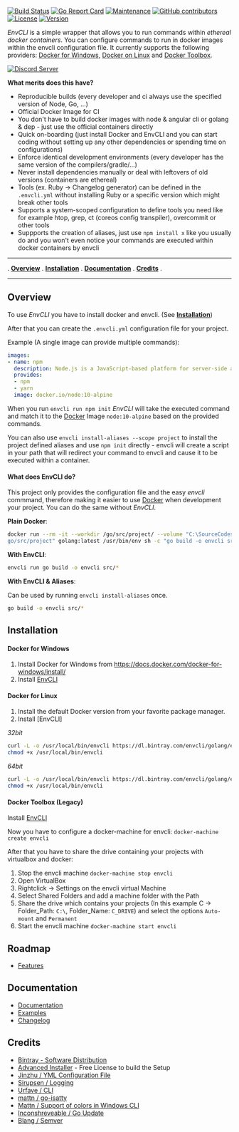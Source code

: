 [![Build Status](https://travis-ci.org/PhilippHeuer/EnvCLI.svg?branch=master)](https://travis-ci.org/PhilippHeuer/EnvCLI)
[![Go Report Card](https://goreportcard.com/badge/philippheuer/envcli)](http://goreportcard.com/report/philippheuer/envcli)
[![Maintenance](https://img.shields.io/maintenance/yes/2019.svg)]()
[![GitHub contributors](https://img.shields.io/github/contributors/PhilippHeuer/envcli.svg)]()
[![License](https://img.shields.io/badge/license-MIT-blue.svg)](https://github.com/PhilippHeuer/envcli/blob/master/LICENSE.md)
[![Version](https://img.shields.io/github/tag/philippheuer/envcli.svg)]()

*EnvCLI* is a simple wrapper that allows you to run commands within *ethereal docker containers*. You can configure commands to run in docker images within the envcli configuration file.
It currently supports the following providers: [Docker for Windows](https://docs.docker.com/docker-for-windows/install/), [Docker on Linux](https://docs.docker.com/engine/installation/) and [Docker Toolbox](https://docs.docker.com/toolbox/overview/).

[![Discord Server](https://discordapp.com/api/guilds/488047700764393505/embed.png?style=banner2)](https://discord.gg/9m8tWns)

**What merits does this have?**

- Reproducible builds (every developer and ci always use the specified version of Node, Go, ...)
- Official Docker Image for CI
- You don't have to build docker images with node & angular cli or golang & dep - just use the official containers directly
- Quick on-boarding (just install Docker and EnvCLI and you can start coding without setting up any other dependencies or spending time on configurations)
- Enforce identical development environments (every developer has the same version of the compilers/gradle/...)
- Never install dependencies manually or deal with leftovers of old versions (containers are ethereal)
- Tools (ex. Ruby -> Changelog generator) can be defined in the `.envcli.yml` without installing Ruby or a specific version which might break other tools
- Supports a system-scoped configuration to define tools you need like for example htop, grep, ct (coreos config transpiler), overcommit or other tools
- Suppports the creation of aliases, just use `npm install x` like you usually do and you won't even notice your commands are executed within docker containers by envcli

---

. **[Overview](#overview)** . **[Installation](#installation)** . **[Documentation](#documentation)** . **[Credits](#credits)** .

---

## Overview

To use *EnvCLI* you have to install docker and envcli. (See **[Installation](#installation)**)

After that you can create the `.envcli.yml` configuration file for your project.

Example (A single image can provide multiple commands):

```yaml
images:
- name: npm
  description: Node.js is a JavaScript-based platform for server-side and networking applications.
  provides:
  - npm
  - yarn
  image: docker.io/node:10-alpine
```

When you run `envcli run npm init` *EnvCLI* will take the executed command and match it to the [Docker](https://www.docker.com/) Image `node:10-alpine` based on the provided commands.

You can also use `envcli install-aliases --scope project` to install the project defined aliases and use `npm init` directly - envcli will create a script in your path that will redirect your command to envcli and cause it to be executed within a container.

#### What does EnvCLI do?

This project only provides the configuration file and the easy *envcli* commmand, therefore making it easier to use [Docker](https://www.docker.com/) when development your project. You can do the same without *EnvCLI*.

**Plain Docker**:

```bash
docker run --rm -it --workdir /go/src/project/ --volume "C:\SourceCodes\golang\envcli:/
go/src/project" golang:latest /usr/bin/env sh -c "go build -o envcli src/*"
```

**With EnvCLI**:

```bash
envcli run go build -o envcli src/*
```

**With EnvCLI & Aliases**:

Can be used by running `envcli install-aliases` once.

```bash
go build -o envcli src/*
```

## Installation

#### **Docker for Windows**

1. Install Docker for Windows from https://docs.docker.com/docker-for-windows/install/
2. Install [EnvCLI](https://dl.bintray.com/envcli/golang/envcli/v0.6.4/EnvCLI-amd64.msi)

#### **Docker for Linux**

1. Install the default Docker version from your favorite package manager.
2. Install [EnvCLI]

*32bit*

```bash
curl -L -o /usr/local/bin/envcli https://dl.bintray.com/envcli/golang/envcli/v0.6.4/linux_386
chmod +x /usr/local/bin/envcli
```

*64bit*

```bash
curl -L -o /usr/local/bin/envcli https://dl.bintray.com/envcli/golang/envcli/v0.6.4/linux_amd64
chmod +x /usr/local/bin/envcli
```

#### **Docker Toolbox (Legacy)**

Install [EnvCLI](https://dl.bintray.com/envcli/golang/envcli/v0.6.4/EnvCLI-amd64.msi)

Now you have to configure a docker-machine for envcli: `docker-machine create envcli`

After that you have to share the drive containing your projects with virtualbox and docker:

 1. Stop the envcli machine `docker-machine stop envcli`
 2. Open VirtualBox
 3. Rightclick -> Settings on the envcli virtual Machine
 4. Select Shared Folders and add a machine folder with the Path
 5. Share the drive which contains your projects (In this example C -> Folder_Path: `C:\`, Folder_Name: `C_DRIVE`) and select the options `Auto-mount` and `Permanent`
 6. Start the envcli machine `docker-machine start envcli`

## Roadmap

- [Features](https://github.com/PhilippHeuer/EnvCLI/labels/feature)

## Documentation

- [Documentation](https://envcli.readthedocs.io/en/latest/)
- [Examples](https://envcli.readthedocs.io/en/latest/examples/)
- [Changelog](https://envcli.readthedocs.io/en/latest/changelog/overview/)

## Credits

- [Bintray - Software Distribution](https://bintray.com)
- [Advanced Installer](https://www.advancedinstaller.com/) - Free License to build the Setup
- [Jinzhu / YML Configuration File](https://github.com/jinzhu/configor)
- [Sirupsen / Logging](https://github.com/sirupsen/logrus)
- [Urfave / CLI](https://github.com/urfave/cli)
- [mattn / go-isatty](https://github.com/mattn/go-isatty)
- [Mattn / Support of colors in Windows CLI](https://github.com/mattn/go-colorable)
- [Inconshreveable / Go Update](https://github.com/inconshreveable/go-update)
- [Blang / Semver](https://github.com/blang/semver)
